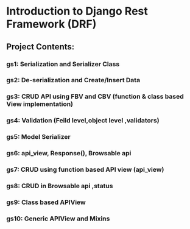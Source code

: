# Introduction to Django Rest Framework (DRF)
  


## Project Contents:
### gs1: Serialization and Serializer Class
### gs2: De-serialization and Create/Insert Data
### gs3: CRUD API using FBV and CBV (function  & class based View implementation)
### gs4: Validation (Feild level,object level ,validators)
### gs5: Model Serializer  
### gs6: api_view, Response(), Browsable api
### gs7: CRUD using function based API view (api_view)
### gs8: CRUD in Browsable api ,status 
### gs9: Class based APIView 
### gs10: Generic APIView and Mixins

                                    
